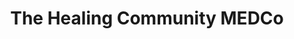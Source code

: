 ---
title: "The Healing Community MEDCo"
url: /lewiston/the-healing-community-medco/
shop: cannabis
---